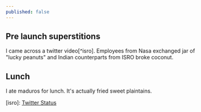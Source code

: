 ```yaml
---
published: false
---
```


## Pre launch superstitions

I came across a twitter video[^isro]. Employees from Nasa exchanged jar of "lucky peanuts" and Indian counterparts from ISRO broke coconut. 

## Lunch

I ate maduros for lunch. It's actually fried sweet plaintains.



[isro]: [Twitter Status](https://twitter.com/sdhrthmp/status/1622094327903289345)

